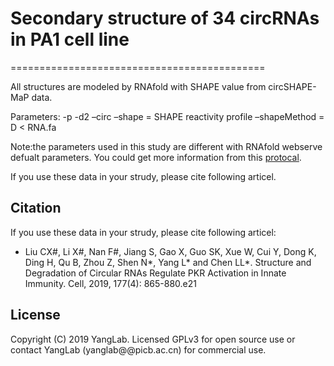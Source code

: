 # Secondary structure of 34 circRNAs in PA1 cell line 
============================================

All structures are modeled by RNAfold with SHAPE value from circSHAPE-MaP data. 

Parameters: -p -d2 –circ –shape = SHAPE reactivity profile –shapeMethod = D < RNA.fa

Note:the parameters used in this study are different with RNAfold webserve defualt parameters.
You could get more information from this [protocal](http://yang-laboratory.com/static/publication_pdf/2021_Methods_SHAPE-MaP.pdf).

If you use these data in your strudy, please cite following articel.
## Citation
If you use these data in your strudy, please cite following articel:  
- Liu CX#, Li X#, Nan F#, Jiang S, Gao X, Guo SK, Xue W, Cui Y, Dong K, Ding H, Qu B, Zhou Z, Shen N*, Yang L* and Chen LL*. Structure and Degradation of Circular RNAs Regulate PKR Activation in Innate Immunity. Cell, 2019, 177(4): 865-880.e21

## License
Copyright (C) 2019 YangLab. Licensed GPLv3 for open source use or contact YangLab (yanglab@@picb.ac.cn) for commercial use.
